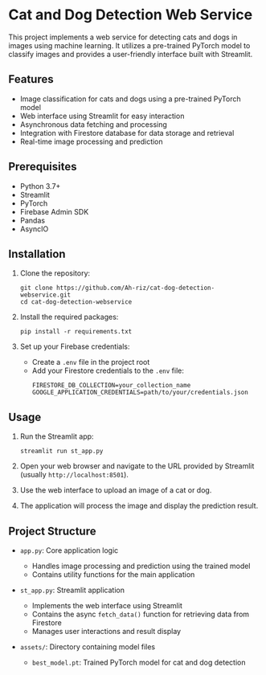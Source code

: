 # Cat and Dog Detection Web Service

This project implements a web service for detecting cats and dogs in images using machine learning. It utilizes a pre-trained PyTorch model to classify images and provides a user-friendly interface built with Streamlit.

## Features

- Image classification for cats and dogs using a pre-trained PyTorch model
- Web interface using Streamlit for easy interaction
- Asynchronous data fetching and processing
- Integration with Firestore database for data storage and retrieval
- Real-time image processing and prediction

## Prerequisites

- Python 3.7+
- Streamlit
- PyTorch
- Firebase Admin SDK
- Pandas
- AsyncIO

## Installation

1. Clone the repository:
   ```
   git clone https://github.com/Ah-riz/cat-dog-detection-webservice.git
   cd cat-dog-detection-webservice
   ```

2. Install the required packages:
   ```
   pip install -r requirements.txt
   ```

3. Set up your Firebase credentials:
   - Create a `.env` file in the project root
   - Add your Firestore credentials to the `.env` file:
     ```
     FIRESTORE_DB_COLLECTION=your_collection_name
     GOOGLE_APPLICATION_CREDENTIALS=path/to/your/credentials.json
     ```

## Usage

1. Run the Streamlit app:
   ```
   streamlit run st_app.py
   ```

2. Open your web browser and navigate to the URL provided by Streamlit (usually `http://localhost:8501`).

3. Use the web interface to upload an image of a cat or dog.

4. The application will process the image and display the prediction result.

## Project Structure

- `app.py`: Core application logic
  - Handles image processing and prediction using the trained model
  - Contains utility functions for the main application

- `st_app.py`: Streamlit application
  - Implements the web interface using Streamlit
  - Contains the async `fetch_data()` function for retrieving data from Firestore
  - Manages user interactions and result display

- `assets/`: Directory containing model files
  - `best_model.pt`: Trained PyTorch model for cat and dog detection